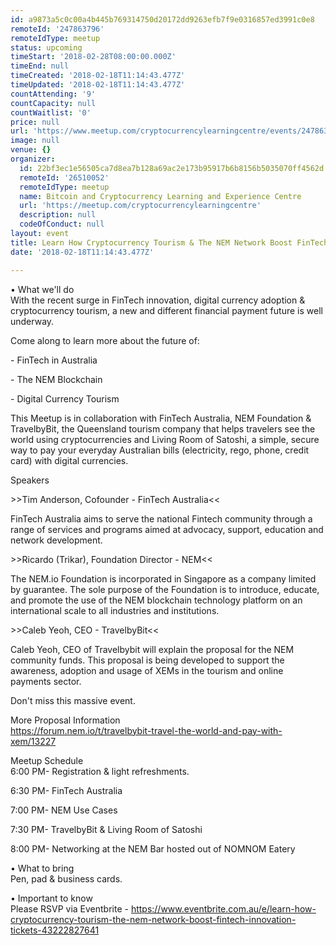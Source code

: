 ```yaml
---
id: a9873a5c0c00a4b445b769314750d20172dd9263efb7f9e0316857ed3991c0e8
remoteId: '247863796'
remoteIdType: meetup
status: upcoming
timeStart: '2018-02-28T08:00:00.000Z'
timeEnd: null
timeCreated: '2018-02-18T11:14:43.477Z'
timeUpdated: '2018-02-18T11:14:43.477Z'
countAttending: '9'
countCapacity: null
countWaitlist: '0'
price: null
url: 'https://www.meetup.com/cryptocurrencylearningcentre/events/247863796/'
image: null
venue: {}
organizer:
  id: 22bf3ec1e56505ca7d8ea7b128a69ac2e173b95917b6b8156b5035070ff4562d
  remoteId: '26510052'
  remoteIdType: meetup
  name: Bitcoin and Cryptocurrency Learning and Experience Centre
  url: 'https://meetup.com/cryptocurrencylearningcentre'
  description: null
  codeOfConduct: null
layout: event
title: Learn How Cryptocurrency Tourism & The NEM Network Boost FinTech Innovation.
date: '2018-02-18T11:14:43.477Z'

---
```

<p>• What we'll do<br/>With the recent surge in FinTech innovation, digital currency adoption &amp; cryptocurrency tourism, a new and different financial payment future is well underway.</p> <p>Come along to learn more about the future of:</p> <p>- FinTech in Australia</p> <p>- The NEM Blockchain</p> <p>- Digital Currency Tourism</p> <p>This Meetup is in collaboration with FinTech Australia, NEM Foundation &amp; TravelbyBit, the Queensland tourism company that helps travelers see the world using cryptocurrencies and Living Room of Satoshi, a simple, secure way to pay your everyday Australian bills (electricity, rego, phone, credit card) with digital currencies.</p> <p>Speakers</p> <p>&gt;&gt;Tim Anderson, Cofounder - FinTech Australia&lt;&lt;</p> <p>FinTech Australia aims to serve the national Fintech community through a range of services and programs aimed at advocacy, support, education and network development.</p> <p>&gt;&gt;Ricardo (Trikar), Foundation Director - NEM&lt;&lt;</p> <p>The NEM.io Foundation is incorporated in Singapore as a company limited by guarantee. The sole purpose of the Foundation is to introduce, educate, and promote the use of the NEM blockchain technology platform on an international scale to all industries and institutions.</p> <p>&gt;&gt;Caleb Yeoh, CEO - TravelbyBit&lt;&lt;</p> <p>Caleb Yeoh, CEO of Travelbybit will explain the proposal for the NEM community funds. This proposal is being developed to support the awareness, adoption and usage of XEMs in the tourism and online payments sector.</p> <p>Don't miss this massive event.</p> <p>More Proposal Information<br/><a href="https://forum.nem.io/t/travelbybit-travel-the-world-and-pay-with-xem/13227" class="linkified">https://forum.nem.io/t/travelbybit-travel-the-world-and-pay-with-xem/13227</a></p> <p>Meetup Schedule<br/>6:00 PM- Registration &amp; light refreshments.</p> <p>6:30 PM- FinTech Australia</p> <p>7:00 PM- NEM Use Cases</p> <p>7:30 PM- TravelbyBit &amp; Living Room of Satoshi</p> <p>8:00 PM- Networking at the NEM Bar hosted out of NOMNOM Eatery</p> <p>• What to bring<br/>Pen, pad &amp; business cards.</p> <p>• Important to know<br/>Please RSVP via Eventbrite - <a href="https://www.eventbrite.com.au/e/learn-how-cryptocurrency-tourism-the-nem-network-boost-fintech-innovation-tickets-43222827641" class="linkified">https://www.eventbrite.com.au/e/learn-how-cryptocurrency-tourism-the-nem-network-boost-fintech-innovation-tickets-43222827641</a></p>
